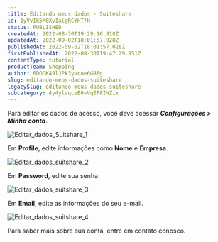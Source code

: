 ```yaml
---
title: Editando meus dados - Suiteshare
id: 1yVvIk5M0XyIalgRCYHTfH
status: PUBLISHED
createdAt: 2022-08-30T19:29:16.818Z
updatedAt: 2022-09-02T18:01:57.028Z
publishedAt: 2022-09-02T18:01:57.028Z
firstPublishedAt: 2022-08-30T19:47:29.951Z
contentType: tutorial
productTeam: Shopping
author: 6DODK49lJPk3yvcoe6GB6g
slug: editando-meus-dados-suiteshare
legacySlug: editando-meus-dados-suiteshare
subcategory: 4y4ylvqceE6vVqEF8IWZix
---
```


Para editar os dados de acesso, você deve acessar _**Configurações > Minha conta**_. 

![Editar_dados_Suitshare_1](https://images.ctfassets.net/alneenqid6w5/7GjD9aAHEpWeLMULbgIlN7/7373e8bfedf32a7c6c1fa965872b80a5/Editar_dados_1.png)

Em **Profile**, edite informações como **Nome** e **Empresa**. 

![Editar_dados_suitshare_2](https://images.ctfassets.net/alneenqid6w5/1IytrpGXxE40bEdQ6eSLtg/4560182def1d9a3ee7b26b66c709f5fe/Editar_dados_suitshare_2.png)

Em **Password**, edite sua senha. 

![Editar_dados_suitshare_3](https://images.ctfassets.net/alneenqid6w5/1qcocpgUcO5nj9wqeDUJDW/048ec22ead339bb22b4779a22cad5cfd/Editar_dados_suitshare_3.png)

Em **Email**, edite as informações do seu e-mail. 

![Editar_dados_suitshare_4](https://images.ctfassets.net/alneenqid6w5/7aNcHeEQPJ8Di0VALzxVXx/341143302118e8a7fad2ef91b26ca817/Editar_dados_suitshare_4.png)

Para saber mais sobre sua conta, entre em contato conosco.
